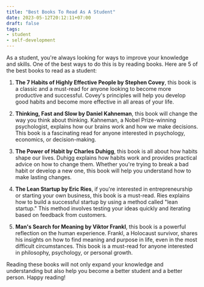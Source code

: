 ```yaml
---
title: "Best Books To Read As A Student"
date: 2023-05-12T20:12:11+07:00
draft: false
tags: 
- student
- self-development
---
```


As a student, you're always looking for ways to improve your knowledge and skills. One of the best ways to do this is by reading books. Here are 5 of the best books to read as a student:

1. **The 7 Habits of Highly Effective People by Stephen Covey**, this book is a classic and a must-read for anyone looking to become more productive and successful. Covey's principles will help you develop good habits and become more effective in all areas of your life.

2. **Thinking, Fast and Slow by Daniel Kahneman**, this book will change the way you think about thinking. Kahneman, a Nobel Prize-winning psychologist, explains how our brains work and how we make decisions. This book is a fascinating read for anyone interested in psychology, economics, or decision-making.

3. **The Power of Habit by Charles Duhigg**, this book is all about how habits shape our lives. Duhigg explains how habits work and provides practical advice on how to change them. Whether you're trying to break a bad habit or develop a new one, this book will help you understand how to make lasting changes.

4. **The Lean Startup by Eric Ries**, if you're interested in entrepreneurship or starting your own business, this book is a must-read. Ries explains how to build a successful startup by using a method called "lean startup." This method involves testing your ideas quickly and iterating based on feedback from customers.

5. **Man's Search for Meaning by Viktor Frankl**, this book is a powerful reflection on the human experience. Frankl, a Holocaust survivor, shares his insights on how to find meaning and purpose in life, even in the most difficult circumstances. This book is a must-read for anyone interested in philosophy, psychology, or personal growth.

Reading these books will not only expand your knowledge and understanding but also help you become a better student and a better person. Happy reading!
	